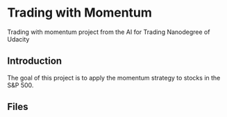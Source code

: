 # Trading with Momentum  
Trading with momentum project from the AI for Trading Nanodegree of Udacity

## Introduction
The goal of this project is to apply the momentum strategy to stocks in the S&P 500.   

## Files 


